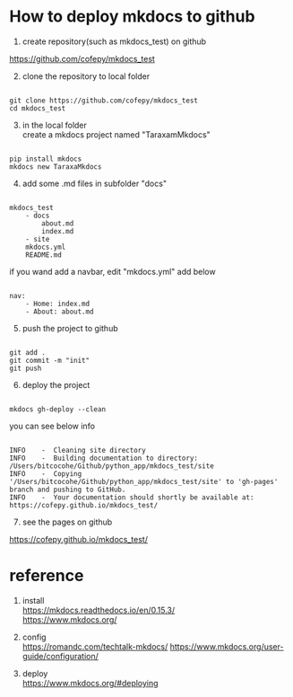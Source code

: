 # How to deploy mkdocs to github  


1. create repository(such as mkdocs_test) on github  

https://github.com/cofepy/mkdocs_test  

2. clone the repository to local folder
<pre><code>
git clone https://github.com/cofepy/mkdocs_test
cd mkdocs_test
</pre></code>

3. in the local folder  
create a mkdocs project named "TaraxamMkdocs"  

<pre><code>
pip install mkdocs
mkdocs new TaraxaMkdocs
</pre></code>

4. add some .md files in subfolder "docs"
<pre><code>
mkdocs_test
    - docs
        about.md
        index.md
    - site
    mkdocs.yml
    README.md
</pre></code>
if you wand add a navbar, edit "mkdocs.yml"
add below
<pre><code>
nav:
    - Home: index.md
    - About: about.md
</pre></code>

5. push the project to github
<pre><code>
git add .
git commit -m "init"
git push
</pre></code>

6. deploy the project
<pre><code>
mkdocs gh-deploy --clean
</pre></code>
you can see below info

<pre><code>
INFO    -  Cleaning site directory 
INFO    -  Building documentation to directory: /Users/bitcocohe/Github/python_app/mkdocs_test/site 
INFO    -  Copying '/Users/bitcocohe/Github/python_app/mkdocs_test/site' to 'gh-pages' branch and pushing to GitHub. 
INFO    -  Your documentation should shortly be available at: https://cofepy.github.io/mkdocs_test/ 
</pre></code>

7. see the pages on github  

https://cofepy.github.io/mkdocs_test/  

# reference

1. install  
https://mkdocs.readthedocs.io/en/0.15.3/  
https://www.mkdocs.org/  

2. config  
https://romandc.com/techtalk-mkdocs/
https://www.mkdocs.org/user-guide/configuration/

3. deploy  
https://www.mkdocs.org/#deploying